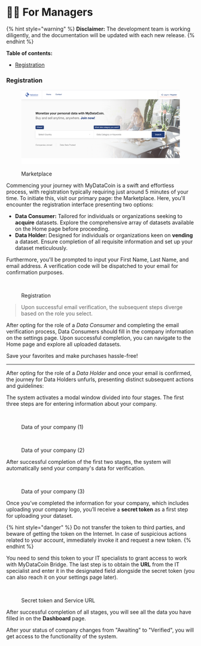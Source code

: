 # 👨💼 For Managers

{% hint style="warning" %}
**Disclaimer:** The development team is working diligently, and the documentation will be updated with each new release.
{% endhint %}

**Table of contents:**

* [Registration](for-managers.md#registration)

### Registration

<figure><img src="../../.gitbook/assets/Screenshot 2023-06-20 at 17.58.03.png" alt=""><figcaption><p>Marketplace</p></figcaption></figure>

Commencing your journey with MyDataCoin is a swift and effortless process, with registration typically requiring just around 5 minutes of your time. To initiate this, visit our primary page: the Marketplace. Here, you'll encounter the registration interface presenting two options:

* **Data Consumer:** Tailored for individuals or organizations seeking to **acquire** datasets. Explore the comprehensive array of datasets available on the Home page before proceeding.
* **Data Holder:** Designed for individuals or organizations keen on **vending** a dataset. Ensure completion of all requisite information and set up your dataset meticulously.

Furthermore, you'll be prompted to input your First Name, Last Name, and email address. A verification code will be dispatched to your email for confirmation purposes.&#x20;

<figure><img src="../../.gitbook/assets/Screenshot 2023-11-21 at 10.55.02 AM.png" alt="" width="563"><figcaption><p>Registration</p></figcaption></figure>

> Upon successful email verification, the subsequent steps diverge based on the role you select.

After opting for the role of a _Data Consumer_ and completing the email verification process, Data Consumers should fill in the company information on the settings page. Upon successful completion, you can navigate to the Home page and explore all uploaded datasets.&#x20;

Save your favorites and make purchases hassle-free!

***

After opting for the role of a _Data Holder_ and once your email is confirmed, the journey for Data Holders unfurls, presenting distinct subsequent actions and guidelines:

The system activates a modal window divided into four stages. The first three steps are for entering information about your company.

<figure><img src="../../.gitbook/assets/Screenshot 2023-11-21 at 10.54.34 AM.png" alt=""><figcaption><p>Data of your company (1)</p></figcaption></figure>

<figure><img src="../../.gitbook/assets/Screenshot 2023-11-21 at 11.53.00 AM.png" alt=""><figcaption><p>Data of your company (2)</p></figcaption></figure>

After successful completion of the first two stages, the system will automatically send your company's data for verification.

<figure><img src="../../.gitbook/assets/Screenshot 2023-11-21 at 11.57.34 AM.png" alt=""><figcaption><p>Data of your company (3)</p></figcaption></figure>

Once you’ve completed the information for your company, which includes uploading your company logo, you’ll receive a **secret token** as a first step for uploading your dataset.&#x20;

{% hint style="danger" %}
Do not transfer the token to third parties, and beware of getting the token on the Internet. In case of suspicious actions related to your account, immediately invoke it and request a new token.
{% endhint %}

You need to send this token to your IT specialists to grant access to work with MyDataCoin Bridge. The last step is to obtain the **URL** from the IT specialist and enter it in the designated field alongside the secret token (you can also reach it on your settings page later).

<figure><img src="../../.gitbook/assets/photo-output.HEIC" alt=""><figcaption><p>Secret token and Service URL</p></figcaption></figure>

After successful completion of all stages, you will see all the data you have filled in on the **Dashboard** page.

After your status of company changes from "Awaiting" to "Verified", you will get access to the functionality of the system.
